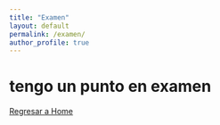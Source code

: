 ```yaml
---
title: "Examen"
layout: default
permalink: /examen/
author_profile: true
---
```


# tengo un punto en examen





[Regresar a Home](/)
